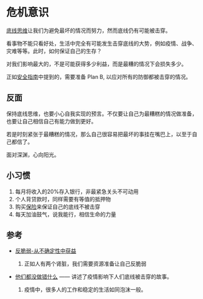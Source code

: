# 危机意识

[底线思维](/Meta思维/底线思维.md)让我们为避免最坏的情况而努力，然而底线仍有可能被击穿。

看事物不能只看好处，生活中完全有可能发生击穿底线的大势，例如疫情、战争、灾难等等。此时，如何保证自己的生存？

对我们影响最大的，不是可能获得多少利益，而是最糟的情况下会损失多少。

正如[安全指南](https://chinadigitaltimes.net/chinese/694459.html)中提到的，需要准备 Plan B, 以应对所有的防御都被击穿的情况。


## 反面

保持底线思维，也要小心自我实现的预言。不仅要让自己为最糟糕的情况做准备，也要让自己相信自己有能力做到更好。

若是时刻紧张于最糟糕的情况，那么自己很容易把最坏的事挂在嘴巴上，以至于自己都信了。

面对深渊，心向阳光。



## 小习惯

1. 每月将收入的20%存入银行，非最紧急关头不可动用
2. 个人背贷款时，同样需要有等值的抵押物
3. 购买[保险](https://www.drwang.fun/docs/index.html#/%E8%B4%A2%E5%8A%A1/%E4%BF%9D%E9%99%A9)来保证自己的底线不被击穿
4. 每天加油鼓气，说我能行，相信生命的力量


## 参考

+ [反脆弱-从不确定性中获益](https://book.douban.com/subject/25782902/)
  1. 正如人有两个肾脏，我们需要资源准备让自己反脆弱

+ [他们都没做错什么](https://mp.weixin.qq.com/s?__biz=MzU3MzQ2MDEwNQ==&mid=2247487402&idx=1&sn=dfd83dc5c02dbca1b0e249c367c12313&chksm=fcc0144ccbb79d5aa47ee7a9364944bb969eba1a053d0346acc806f589c3dd27fac880bee8de&sessionid=1652777454&subscene=93&scene=90&clicktime=1652777463&enterid=1652777463&ascene=56&devicetype=iOS15.4.1&version=18001435&nettype=3G+&abtest_cookie=AAACAA%3D%3D&lang=zh_CN&fontScale=100&exportkey=A4v09HZ2OnhkOwTg9aXB8y0%3D&pass_ticket=P61yBb1B4C%2FklEfhW5EImjd8EaM%2FyJYCSMb2wDARTNasXce3QzaYmHuKtzZ%2FKm1h&wx_header=3)
—— 讲述了疫情影响下人们底线被击穿的故事。
  1. 疫情中，很多人的工作和稳定的生活如同泡沫一般。

